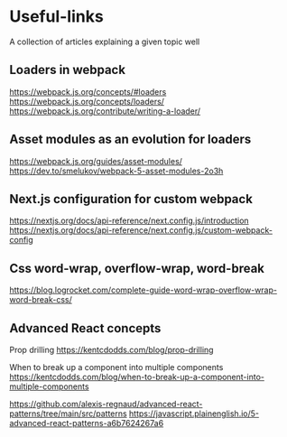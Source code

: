 # Useful-links
A collection of articles explaining a given topic well

## Loaders in webpack
https://webpack.js.org/concepts/#loaders  
https://webpack.js.org/concepts/loaders/  
https://webpack.js.org/contribute/writing-a-loader/  
## Asset modules as an evolution for loaders
https://webpack.js.org/guides/asset-modules/  
https://dev.to/smelukov/webpack-5-asset-modules-2o3h
## Next.js configuration for custom webpack
https://nextjs.org/docs/api-reference/next.config.js/introduction  
https://nextjs.org/docs/api-reference/next.config.js/custom-webpack-config



## Css word-wrap, overflow-wrap, word-break
https://blog.logrocket.com/complete-guide-word-wrap-overflow-wrap-word-break-css/

## Advanced React concepts
Prop drilling
https://kentcdodds.com/blog/prop-drilling

When to break up a component into multiple components
https://kentcdodds.com/blog/when-to-break-up-a-component-into-multiple-components

https://github.com/alexis-regnaud/advanced-react-patterns/tree/main/src/patterns
https://javascript.plainenglish.io/5-advanced-react-patterns-a6b7624267a6
